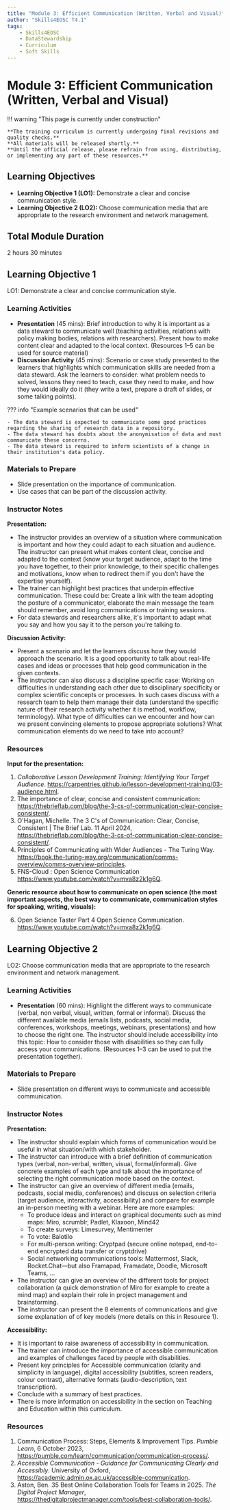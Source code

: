 ```yaml
---
title: "Module 3: Efficient Communication (Written, Verbal and Visual)"
author: "Skills4EOSC T4.1"
tags:
    - Skills4EOSC
    - DataStewardship
    - Curriculum
    - Soft Skills
---
```


# Module 3: Efficient Communication (Written, Verbal and Visual)


!!! warning "This page is currently under construction"

    **The training curriculum is currently undergoing final revisions and quality checks.**
    **All materials will be released shortly.**
    **Until the official release, please refrain from using, distributing, or implementing any part of these resources.**


## Learning Objectives

- **Learning Objective 1 (LO1):** Demonstrate a clear and concise communication style.
- **Learning Objective 2 (LO2):** Choose communication media that are appropriate to the research environment and network management.


## Total Module Duration

2 hours 30 minutes


## Learning Objective 1

LO1: Demonstrate a clear and concise communication style.


### Learning Activities

- **Presentation** (45 mins): Brief introduction to why it is important as a data steward to communicate well (teaching activities, relations with policy making bodies, relations with researchers). Present how to make content clear and adapted to the local context. (Resources 1&ndash;5 can be used for source material)
- **Discussion Activity** (45 mins): Scenario or case study presented to the learners that highlights which communication skills are needed from a data steward. Ask the learners to consider: what problem needs to solved, lessons they need to teach, case they need to make, and how they would ideally do it (they write a text, prepare a draft of slides, or some talking points).

??? info "Example scenarios that can be used"

    - The data steward is expected to communicate some good practices regarding the sharing of research data in a repository.
    - The data steward has doubts about the anonymisation of data and must communicate these concerns.
    - The data steward is required to inform scientists of a change in their institution's data policy.


### Materials to Prepare

- Slide presentation on the importance of communication.
- Use cases that can be part of the discussion activity.


### Instructor Notes

**Presentation:**

- The instructor provides an overview of a situation where communication is important and how they could adapt to each situation and audience. The instructor can present what makes content clear, concise and adapted to the context (know your target audience, adapt to the time you have together, to their prior knowledge, to their specific challenges and motivations, know when to redirect them if you don't have the expertise yourself).
- The trainer can highlight best practices that underpin effective communication. These could be: Create a link with the team adopting the posture of a communicator, elaborate the main message the team should remember, avoid long communications or training sessions.
- For data stewards and researchers alike, it's important to adapt what you say and how you say it to the person you're talking to.

**Discussion Activity:**

- Present a scenario and let the learners discuss how they would approach the scenario. It is a good opportunity to talk about real-life cases and ideas or processes that help good communication in the given contexts.
- The instructor can also discuss a discipline specific case: Working on difficulties in understanding each other due to disciplinary specificity or complex scientific concepts or processes. In such cases discuss with a research team to help them manage their data (understand the specific nature of their research activity whether it is method, workflow, terminology). What type of difficulties can we encounter and how can we present convincing elements to propose appropriate solutions? What communication elements do we need to take into account?


### Resources

**Input for the presentation:**

1. *Collaborative Lesson Development Training: Identifying Your Target Audience*. <https://carpentries.github.io/lesson-development-training/03-audience.html>.
2. The importance of clear, concise and consistent communication: <https://thebrieflab.com/blog/the-3-cs-of-communication-clear-concise-consistent/>.
3. O'Hagan, Michelle. The 3 C's of Communication: Clear, Concise, Consistent | The Brief Lab. 11 April 2024, <https://thebrieflab.com/blog/the-3-cs-of-communication-clear-concise-consistent/>.
4. Principles of Communicating with Wider Audiences - The Turing Way. <https://book.the-turing-way.org/communication/comms-overview/comms-overview-principles>.
5. FNS-Cloud : Open Science Communication <https://www.youtube.com/watch?v=mva8z2k1g6Q>.

**Generic resource about how to communicate on open science (the most important aspects, the best way to communicate, communication styles for speaking, writing, visuals):**

6. Open Science Taster Part 4 Open Science Communication. <https://www.youtube.com/watch?v=mva8z2k1g6Q>.



## Learning Objective 2

LO2: Choose communication media that are appropriate to the research environment and network management.


### Learning Activities

- **Presentation** (60 mins): Highlight the different ways to communicate (verbal, non verbal, visual, written, formal or informal). Discuss the different available media (emails lists, podcasts, social media, conferences, workshops, meetings, webinars, presentations) and how to choose the right one. The instructor should include accessibility into this topic: How to consider those with disabilities so they can fully access your communications. (Resources 1&ndash;3 can be used to put the presentation together).


### Materials to Prepare

- Slide presentation on different ways to communicate and accessible communication.


### Instructor Notes

**Presentation:**

- The instructor should explain which forms of communication would be useful in what situation/with which stakeholder.
- The instructor can introduce with a brief definition of communication types (verbal, non-verbal, written, visual, formal/informal). Give concrete examples of each type and talk about the importance of selecting the right communication mode based on the context.
- The instructor can give an overview of different media (emails, podcasts, social media, conferences) and discuss on selection criteria (target audience, interactivity, accessibility) and compare for example an in-person meeting with a webinar. Here are more examples:
    - To produce ideas and interact on graphical documents such as mind maps: Miro, scrumblr, Padlet, Klaxoon, Mind42
    - To create surveys: Limesurvey, Mentimenter
    - To vote: Balotilo
    - For multi-person writing: Cryptpad (secure online notepad, end-to-end encrypted data transfer or cryptdrive)
    - Social networking communications tools: Mattermost, Slack, Rocket.Chat&mdash;but also Framapad, Framadate, Doodle, Microsoft Teams, ...
- The instructor can give an overview of the different tools for project collaboration (a quick demonstration of Miro for example to create a mind map) and explain their role in project management and brainstorming.
- The instructor can present the 8 elements of communications and give some explanation of of key models (more details on this in Resource 1).

**Accessibility:**

- It is important to raise awareness of accessibility in communication.
- The trainer can introduce the importance of accessible communication and examples of challenges faced by people with disabilities.
- Present key principles for Accessible communication (clarity and simplicity in language), digital accessibility (subtitles, screen readers, colour contrast), alternative formats (audio-description, text transcription).
- Conclude with a summary of best practices.
- There is more information on accessibility in the section on Teaching and Education within this curriculum.


### Resources

1. Communication Process: Steps, Elements & Improvement Tips. *Pumble Learn*, 6 October 2023, <https://pumble.com/learn/communication/communication-process/>.
2. *Accessible Communication - Guidance for Communicating Clearly and Accessibly*. University of Oxford, <https://academic.admin.ox.ac.uk/accessible-communication>.
3. Aston, Ben. 35 Best Online Collaboration Tools for Teams in 2025. *The Digital Project Manager*, <https://thedigitalprojectmanager.com/tools/best-collaboration-tools/>.
